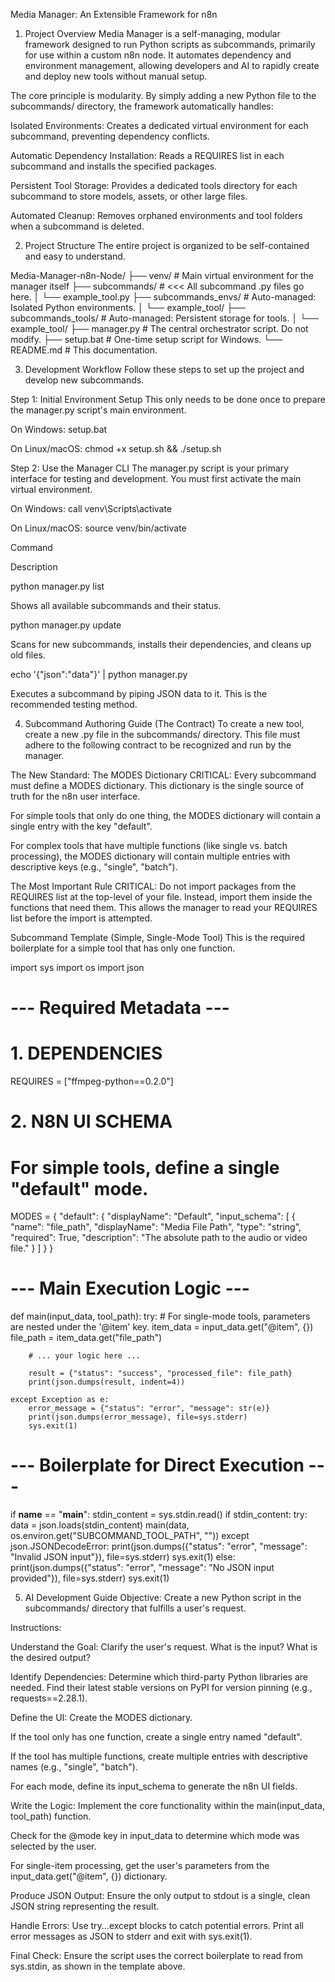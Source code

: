 Media Manager: An Extensible Framework for n8n
1. Project Overview
Media Manager is a self-managing, modular framework designed to run Python scripts as subcommands, primarily for use within a custom n8n node. It automates dependency and environment management, allowing developers and AI to rapidly create and deploy new tools without manual setup.

The core principle is modularity. By simply adding a new Python file to the subcommands/ directory, the framework automatically handles:

Isolated Environments: Creates a dedicated virtual environment for each subcommand, preventing dependency conflicts.

Automatic Dependency Installation: Reads a REQUIRES list in each subcommand and installs the specified packages.

Persistent Tool Storage: Provides a dedicated tools directory for each subcommand to store models, assets, or other large files.

Automated Cleanup: Removes orphaned environments and tool folders when a subcommand is deleted.

2. Project Structure
The entire project is organized to be self-contained and easy to understand.

Media-Manager-n8n-Node/
├── venv/                 # Main virtual environment for the manager itself
├── subcommands/          # <<< All subcommand .py files go here.
│   └── example_tool.py
├── subcommands_envs/     # Auto-managed: Isolated Python environments.
│   └── example_tool/
├── subcommands_tools/    # Auto-managed: Persistent storage for tools.
│   └── example_tool/
├── manager.py            # The central orchestrator script. Do not modify.
├── setup.bat             # One-time setup script for Windows.
└── README.md             # This documentation.

3. Development Workflow
Follow these steps to set up the project and develop new subcommands.

Step 1: Initial Environment Setup
This only needs to be done once to prepare the manager.py script's main environment.

On Windows: setup.bat

On Linux/macOS: chmod +x setup.sh && ./setup.sh

Step 2: Use the Manager CLI
The manager.py script is your primary interface for testing and development. You must first activate the main virtual environment.

On Windows: call venv\Scripts\activate

On Linux/macOS: source venv/bin/activate

Command

Description

python manager.py list

Shows all available subcommands and their status.

python manager.py update

Scans for new subcommands, installs their dependencies, and cleans up old files.

echo '{"json":"data"}' | python manager.py <name>

Executes a subcommand by piping JSON data to it. This is the recommended testing method.

4. Subcommand Authoring Guide (The Contract)
To create a new tool, create a new .py file in the subcommands/ directory. This file must adhere to the following contract to be recognized and run by the manager.

The New Standard: The MODES Dictionary
CRITICAL: Every subcommand must define a MODES dictionary. This dictionary is the single source of truth for the n8n user interface.

For simple tools that only do one thing, the MODES dictionary will contain a single entry with the key "default".

For complex tools that have multiple functions (like single vs. batch processing), the MODES dictionary will contain multiple entries with descriptive keys (e.g., "single", "batch").

The Most Important Rule
CRITICAL: Do not import packages from the REQUIRES list at the top-level of your file. Instead, import them inside the functions that need them. This allows the manager to read your REQUIRES list before the import is attempted.

Subcommand Template (Simple, Single-Mode Tool)
This is the required boilerplate for a simple tool that has only one function.

import sys
import os
import json

# --- Required Metadata ---

# 1. DEPENDENCIES
REQUIRES = ["ffmpeg-python==0.2.0"]

# 2. N8N UI SCHEMA
# For simple tools, define a single "default" mode.
MODES = {
    "default": {
        "displayName": "Default",
        "input_schema": [
            {
                "name": "file_path",
                "displayName": "Media File Path",
                "type": "string",
                "required": True,
                "description": "The absolute path to the audio or video file."
            }
        ]
    }
}

# --- Main Execution Logic ---
def main(input_data, tool_path):
    try:
        # For single-mode tools, parameters are nested under the '@item' key.
        item_data = input_data.get("@item", {})
        file_path = item_data.get("file_path")
        
        # ... your logic here ...

        result = {"status": "success", "processed_file": file_path}
        print(json.dumps(result, indent=4))

    except Exception as e:
        error_message = {"status": "error", "message": str(e)}
        print(json.dumps(error_message), file=sys.stderr)
        sys.exit(1)

# --- Boilerplate for Direct Execution ---
if __name__ == "__main__":
    stdin_content = sys.stdin.read()
    if stdin_content:
        try:
            data = json.loads(stdin_content)
            main(data, os.environ.get("SUBCOMMAND_TOOL_PATH", ""))
        except json.JSONDecodeError:
            print(json.dumps({"status": "error", "message": "Invalid JSON input"}), file=sys.stderr)
            sys.exit(1)
    else:
        print(json.dumps({"status": "error", "message": "No JSON input provided"}), file=sys.stderr)
        sys.exit(1)

5. AI Development Guide
Objective: Create a new Python script in the subcommands/ directory that fulfills a user's request.

Instructions:

Understand the Goal: Clarify the user's request. What is the input? What is the desired output?

Identify Dependencies: Determine which third-party Python libraries are needed. Find their latest stable versions on PyPI for version pinning (e.g., requests==2.28.1).

Define the UI: Create the MODES dictionary.

If the tool only has one function, create a single entry named "default".

If the tool has multiple functions, create multiple entries with descriptive names (e.g., "single", "batch").

For each mode, define its input_schema to generate the n8n UI fields.

Write the Logic: Implement the core functionality within the main(input_data, tool_path) function.

Check for the @mode key in input_data to determine which mode was selected by the user.

For single-item processing, get the user's parameters from the input_data.get("@item", {}) dictionary.

Produce JSON Output: Ensure the only output to stdout is a single, clean JSON string representing the result.

Handle Errors: Use try...except blocks to catch potential errors. Print all error messages as JSON to stderr and exit with sys.exit(1).

Final Check: Ensure the script uses the correct boilerplate to read from sys.stdin, as shown in the template above.